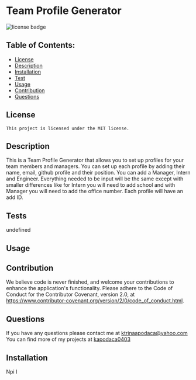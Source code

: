 # Team Profile Generator

![license badge](https://img.shields.io/badge/License-MIT-lightgrey.svg)

## Table of Contents:

- [License](#license)
- [Description](#description)
- [Installation](#installation)
- [Test](#test)
- [Usage](#usage)
- [Contribution](#contribution)
- [Questions](#questions)

## License

    This project is licensed under the MIT license.

## Description

This is a Team Profile Generator that allows you to set up profiles for your team members and managers. You can set up each profile by adding their name, email, github profile and their position. You can add a Manager, Intern and Engineer. Everything needed to be input will be the same except with smaller differences like for Intern you will need to add school and with Manager you will need to add the office number. Each profile will have an add ID.

## Tests

undefined

## Usage

## Contribution

We believe code is never finished, and welcome your contributions to enhance the application's functionality. Please adhere to the Code of Conduct for the Contributor Covenant, version 2.0, at https://www.contributor-covenant.org/version/2/0/code_of_conduct.html.

## Questions

If you have any questions please contact me at ktrinaapodaca@yahoo.com You can find more of my projects at [kapodaca0403](https://github.com/kapodaca0403)

## Installation

Npi I
